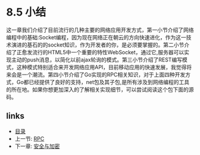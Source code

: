 # 8.5 小结
这一章我们介绍了目前流行的几种主要的网络应用开发方式，第一小节介绍了网络编程中的基础:Socket编程，因为现在网络正在朝云的方向快速进化，作为这一技术演进的基石的的socket知识，作为开发者的你，是必须要掌握的。第二小节介绍了正愈发流行的HTML5中一个重要的特性WebSocket，通过它,服务器可以实现主动的push消息，以简化以前ajax轮询的模式。第三小节介绍了REST编写模式，这种模式特别适合来开发网络应用API，目前移动应用的快速发展，我觉得将来会是一个潮流。第四小节介绍了Go实现的RPC相关知识，对于上面四种开发方式，Go都已经提供了良好的支持，net包及其子包,是所有涉及到网络编程的工具的所在地。如果你想更加深入的了解相关实现细节，可以尝试阅读这个包下面的源码。
## links
   * [目录](<preface.md>)
   * 上一节: [RPC](<08.4.md>)
   * 下一章: [安全与加密](<09.0.md>)

